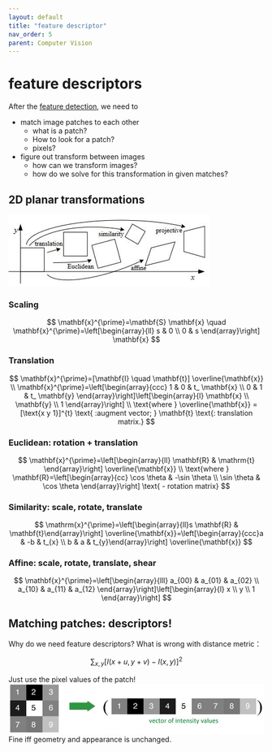 ```yaml
---
layout: default
title: "feature descriptor"
nav_order: 5
parent: Computer Vision
---
```

<head>
<meta charset="UTF-8">
  <title>Katex</title>
  <link rel="stylesheet" href="https://cdn.jsdelivr.net/npm/katex@0.11.1/dist/katex.min.css" integrity="sha384-zB1R0rpPzHqg7Kpt0Aljp8JPLqbXI3bhnPWROx27a9N0Ll6ZP/+DiW/UqRcLbRjq" crossorigin="anonymous">
  <script defer src="https://cdn.jsdelivr.net/npm/katex@0.11.1/dist/katex.min.js" integrity="sha384-y23I5Q6l+B6vatafAwxRu/0oK/79VlbSz7Q9aiSZUvyWYIYsd+qj+o24G5ZU2zJz" crossorigin="anonymous"></script>
  <script defer src="https://cdn.jsdelivr.net/npm/katex@0.11.1/dist/contrib/auto-render.min.js" integrity="sha384-kWPLUVMOks5AQFrykwIup5lo0m3iMkkHrD0uJ4H5cjeGihAutqP0yW0J6dpFiVkI" crossorigin="anonymous" onload="renderMathInElement(document.body);"></script>
</head>

# feature descriptors
After the [feature detection](https://eetose.github.io/docs/image%20cv/corner/), we need to 

- match image patches to each other
  - what is a patch?
  - How to look for a patch?
  - pixels?
- figure out transform between images
  - how can we transform images?
  - how do we solve for this transformation in given matches?
  
## 2D planar transformations
![png](/assets/image/feature%20descriptor/transformation.jpg)

### Scaling

$$
\mathbf{x}^{\prime}=\mathbf{S} \mathbf{x} \quad \mathbf{x}^{\prime}=\left[\begin{array}{ll}
s & 0 \\
0 & s
\end{array}\right] \mathbf{x}
$$

### Translation

$$
\mathbf{x}^{\prime}=[\mathbf{I} \quad \mathbf{t}] \overline{\mathbf{x}} \\
\mathbf{x}^{\prime}=\left[\begin{array}{ccc}
1 & 0 & t_ \mathbf{x} \\
0 & 1 & t_ \mathbf{y}
\end{array}\right]\left[\begin{array}{l}
\mathbf{x} \\
\mathbf{y} \\
1
\end{array}\right] \\
\text{where } \overline{\mathbf{x}} = [\text{x y 1}]^{t} \text{ :augment vector; } \mathbf{t} \text{: translation matrix.} 
$$

### Euclidean: rotation + translation

$$
\mathbf{x}^{\prime}=\left[\begin{array}{ll}
\mathbf{R} & \mathrm{t}
\end{array}\right] \overline{\mathbf{x}} \\
\text{where } \mathbf{R}=\left[\begin{array}{cc}
\cos \theta & -\sin \theta \\
\sin \theta & \cos \theta
\end{array}\right] \text{ - rotation matrix}
$$

### Similarity: scale, rotate, translate
 
 $$
 \mathrm{x}^{\prime}=\left[\begin{array}{ll}s \mathbf{R} & \mathbf{t}\end{array}\right] \overline{\mathbf{x}}=\left[\begin{array}{ccc}a & -b & t_{x} \\ b & a & t_{y}\end{array}\right] \overline{\mathbf{x}}
 $$

### Affine: scale, rotate, translate, shear

$$
\mathbf{x}^{\prime}=\left[\begin{array}{lll}
a_{00} & a_{01} & a_{02} \\
a_{10} & a_{11} & a_{12}
\end{array}\right]\left[\begin{array}{l}
x \\
y \\
1
\end{array}\right]
$$

## Matching patches: **descriptors**!
Why do we need feature descriptors? What is wrong with distance metric： 

$$\sum_{x,y} [I(x+u, y+v)-I(x, y)]^{2}$$

Just use the pixel values of the patch!
![png](/assets/image/feature%20descriptor/image%20patch.jpg)
Fine iff geometry and appearance is unchanged.



<!--  we must determine which features come from corresponding locations in different images.
Corner detector does not the degree of overlap between two patches. it just look for good corners. -->
